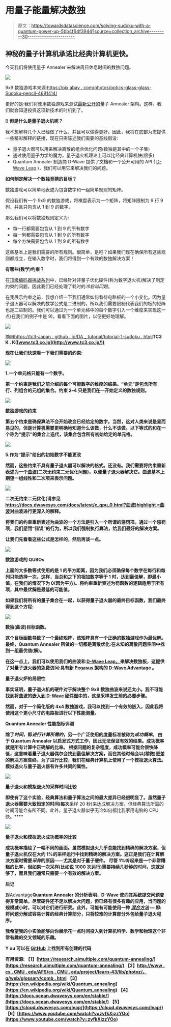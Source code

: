 # 用量子能量解决数独

> 原文：<https://towardsdatascience.com/solving-sudoku-with-a-quantum-power-up-5bb4f64f3944?source=collection_archive---------30----------------------->

## 神秘的量子计算机承诺比经典计算机更快。

今天我们将使用量子 Annealer 来解决周日休息时间的数独问题。

![](img/0feb110cb5de967e1664c14115ed322f.png)

9x9 数独游戏本来源:[https://pix abay . com/photos/optics-glass-glass-Sudoku-pencil-4691414/](https://pixabay.com/photos/optics-glasses-glass-sudoku-pencil-4691414/)

更好的是:我们将使用数独游戏来测试[最新公开的](https://www.dwavesys.com/d-wave-two%E2%84%A2-system)量子 Annealer 架构。这样，我们就会知道投资这项新技术的时机到了。

B **但是什么是量子退火机呢？**

我不想解释几个人已经做了什么，并且可以做得更好。因此，我将在底部为您提供一些精彩解释的链接，现在只需陈述我们需要的基线假设:

*   量子退火器可以用来解决离散的组合优化问题(数独是其中的一个子集)
*   通过使用量子力学的魔力，量子退火机理论上可以比经典计算机快(很多)
*   Quantum Annealer 制造商 D-Wave 提供了文档和一个公开可用的 API ( [D-Wave Leap](https://cloud.dwavesys.com/leap/) )，我们可以用它来解决我们的问题。

**如何制定解决一个数独竞猜的目标？**

数独游戏可以简单地表述为包含数字和一组简单规则的矩阵。

假设我们有一个 9x9 的数独游戏，将棋盘表示为一个矩阵，将矩阵限制为 9 行 9 列，并且只包含从 1 到 9 的数字。

那么我们可以将数独规则定义为:

*   每一行都需要包含从 1 到 9 的所有数字
*   每一列都需要包含从 1 到 9 的所有数字
*   每个方块需要包含从 1 到 9 的所有数字

这些基本上是我们需要的所有规则。很简单，是吧？如果我们现在确保所有这些规则都成立，在输入数字时，我们将得到一个有效的数独解决方案！

**有哪些(数学)约束？**

在[顶级编码器挑战系列](https://tc3-japan.github.io/DA_tutorial/tutorial-1-sudoku.html)中，已经针对非量子优化硬件(称为数字退火机)解决了制定约束的问题，因此我们已经处理了耗时的*冷启动问题*。

在我展示约束之前，我想介绍一下我们通常如何看待电路板的一个小变化。因为量子退火器可以解决的数学公式是二进制的，所以我们需要限制代表我们的板的矩阵也是二进制的。我们可以通过为一个单元格中的每个数字引入一个维度来实现这一点(在我们的例子中是 9)。看看下面的图片，以便更好地理解。

![](img/c15da3971e20037aac27ecc16a69d782.png)

摘自[https://tc3-Japan . github . io/DA _ tutorial/tutorial-1-sudoku . html](https://tc3-japan.github.io/DA_tutorial/tutorial-1-sudoku.html)**TC3 K . K([www.tc3.co.jp](http://www.tc3.co.jp/))**

**现在让我们快速看一下我们需要的约束:**

**![](img/92ca53b34c60e8522abc7d7f3080684f.png)**

**1.一个单元格只能有一个数字。**

**第一个约束是我们之前介绍的每个可能数字的维度的结果。“单元”是包含所有行、列组合的元组的集合。约束 2–4 只是我们在一开始定义的数独规则。**

**![](img/13b4c2004b103c8a7988af8cbe7786d7.png)**

**数独游戏的约束**

**第五个约束是确保算法不会开始改变已经给定的数字。当然，这对人类来说是显而易见的，但是计算机需要更明确地知道什么该做，什么不该做。以下等式的和在一个称为“提示”的集合上迭代，该集合包含所有初始给定的单元格。**

**![](img/9c0b224e088ef40145c5a0dd89301f35.png)**

**5.作为“提示”给出的初始数字不能更改**

**然而，这些约束不具有量子退火器可以解决的格式。还没有。我们需要将约束重新表述为一个[曲波](https://en.wikipedia.org/wiki/Quadratic_unconstrained_binary_optimization)(二次无约束二元优化问题)，以便量子退火器解决它。曲波基本上期望一组线性和二次项来表示问题。**

**![](img/3d5f61d1b8c5dee00e87f6adab3c028b.png)**

**二次无约束二元优化(请参见[https://docs.dwavesys.com/docs/latest/c_qpu_0.html?曲波)highlight =曲波](https://docs.dwavesys.com/docs/latest/c_qpu_0.html?highlight=qubo)对曲波进行更深入的解释。**

**将我们的约束重新表述为曲波的一个方法是引入一个所谓的惩罚项。通过一个惩罚项，我们惩罚“错误”的行为，所以我们强制执行算法，给我们最好的解决方案。**

**让我们先看看这些公式是怎样的，然后再谈一点。**

**![](img/b8802b3c12d9e49ad4690f2f67fe0460.png)**

**数独游戏的 QUBOs**

**上面的大多数等式使用的是 1 的平方距离，因为我们必须确保每个数字在每行和每列只能选择一次。这样，当总和之下的相加数字等于 1 时，达到最佳解，即最小值，在我们的情况下为 0(因为平方)。将约束重新表述为罚函数的逻辑适用于所有项，其中最优解是最低的可能值。**

**如果我们将所有的量子集合在一起，以获得量子退火器的最终目标函数，我们最终得到这个方程:**

**![](img/f34b1f9172982ae1cb50ebba19d6e6f6.png)**

**数独(曲波)**目标函数**。**

**这个目标函数导致了一个最终矩阵，该矩阵具有一个正确的数独游戏作为最优解。最终，Quantum Annealer 所做的一切都是离散优化:在未知的离散问题空间中找到一组最优值(解)。**

**在这一点上，我们可以使用我们的曲波和 [D-Wave Leap，](https://www.dwavesys.com/take-leap)来解决数独板，这提供了对量子退火器的免费访问:具有新 [Pegasus 架构](https://support.dwavesys.com/hc/en-us/articles/360054564874-What-Is-the-Pegasus-Topology-)的 [D-Wave Advantage](https://www.dwavesys.com/d-wave-two%E2%84%A2-system) 。**

****量子退火炉的局限性****

**事实证明，量子退火机的硬件对于解决整个 9x9 数独曲波来说还太小。我不可能找到将曲波的[嵌入到 D-Wave 硬件图中的](https://docs.ocean.dwavesys.com/projects/system/en/stable/reference/embedding.html)，这是采样发生前的必要步骤。**

**然而，对于一个简化版的 **4x4 数独游戏**，我可以找到一个有效的嵌入，因此我将使用这个更小尺寸的电路板进行以下性能测量。**

****Quantum Annealer 性能指标评测****

**除了*时间*，即*进行计算所需的*，另一个广泛使用的度量标准被称为*成功概率*。
由于 Quantum Annealer 以启发式方式工作，因此无法保证有效的结果。成功概率就是所有计算中正确解的比率。
根据问题的复杂程度，成功概率可能会很快降低，这意味着量子退火器偶尔会找到最佳解决方案，而在其他时候会以(稍微)更差的解决方案告终。为了进行比较，我们在经典计算机上使用了一个模拟退火算法。模拟退火与量子退火器有许多共同的属性。**

**![](img/c1dc909652362646bed55c12fe275bc7.png)**

**量子退火和模拟退火的采样时间比较**

**即使有了这个实验，经典算法和量子算法之间的最大差异已经很明显了。虽然量子退火器需要大致恒定的时间(每次**采样 20 秒)来达成解决方案，但经典算法所需的时间可能会有所不同。此外，量子退火器似乎无论如何都比我家用电脑的 CPU 快。****

**![](img/e3b5438735c040a62f7f0ff884fde411.png)**

**量子退火和模拟退火成功概率的比较**

**成功概率描绘了一幅不同的画面。虽然模拟退火几乎总能找到精确的解决方案，但量子退火机仅在大约 1%的采样运行中找到精确的解决方案。这正是我们在计算解决方案时需要*采样*的原因——尤其是对于量子硬件。
尽管 1%听起来是一个非常糟糕的比率，但如果一次采样(比如说 1000 次运行)需要持续几秒钟的时间，这就足够了，而且我们通常只需要一个有效的解决方案。**

****后记****

**对**Advantage**Quantum Annealer 的分析表明，D-Wave 使向其系统提交问题变得非常简单。尽管硬件还不足以解决大问题，但已经有很多有趣的应用，当问题的规模减小时，可以对它们进行研究。此外，可能有可能使用一种 [*混合方法*](https://www.dwavesys.com/press-releases/d-wave-announces-quantum-hybrid-strategy-and-general-availability-d-wave-hybrid) *—* 即:将问题分解成容易计算的经典计算部分，只将较难的计算部分外包给量子退火程序。**

**我希望我的小实验能够向你展示花一点时间投入到计算机科学、数学和物理这个非常有趣的交叉领域的乐趣。**

**Y **ou 可以在** [**GitHub**](https://github.com/ju2ez/quantum_annealing_sudoku) 上找到所有创建的代码**

**有用资源:
【1】[https://research.aimultiple.com/quantum-annealing/](https://research.aimultiple.com/quantum-annealing/)
【2】[http://www . cs . CMU . edu/AFS/cs . CMU . edu/project/learn-43/lib/photoz/。g/web/glossary/comb . html](http://www.cs.cmu.edu/afs/cs.cmu.edu/project/learn-43/lib/photoz/.g/web/glossary/comb.html)
【3】[https://en.wikipedia.org/wiki/Quantum_annealing](https://en.wikipedia.org/wiki/Quantum_annealing)
【4】[https://docs.ocean.dwavesys.com/en/stable/](https://docs.ocean.dwavesys.com/en/stable/)
【5】[https://cloud.dwavesys.com/leap/](https://cloud.dwavesys.com/leap/)
【6】[https://www.youtube.com/watch?v=zvfkXjzzYOo](https://www.youtube.com/watch?v=zvfkXjzzYOo)**